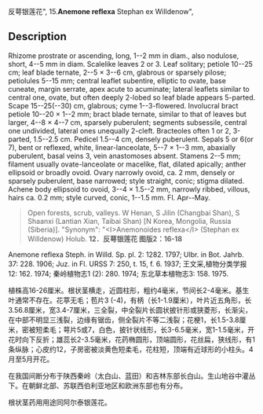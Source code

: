反萼银莲花",
15.**Anemone reflexa** Stephan ex Willdenow",

## Description
Rhizome prostrate or ascending, long, 1--2 mm in diam., also nodulose, short, 4--5 mm in diam. Scalelike leaves 2 or 3. Leaf solitary; petiole 10--25 cm; leaf blade ternate, 2--5 × 3--6 cm, glabrous or sparsely pilose; petiolules 5--15 mm; central leaflet subentire, elliptic to ovate, base cuneate, margin serrate, apex acute to acuminate; lateral leaflets similar to central one, ovate, but often deeply 2-lobed so leaf blade appears 5-parted. Scape 15--25(--30) cm, glabrous; cyme 1--3-flowered. Involucral bract petiole 10--20 × 1--2 mm; bract blade ternate, similar to that of leaves but larger, 4--8 × 4--7 cm, sparsely puberulent; segments subsessile, central one undivided, lateral ones unequally 2-cleft. Bracteoles often 1 or 2, 3-parted, 1.5--2.5 cm. Pedicel 1.5--4 cm, densely puberulent. Sepals 5 or 6(or 7), bent or reflexed, white, linear-lanceolate, 5--7 × 1--3 mm, abaxially puberulent, basal veins 3, vein anastomoses absent. Stamens 2--5 mm; filament usually ovate-lanceolate or macelike, flat, dilated apically; anther ellipsoid or broadly ovoid. Ovary narrowly ovoid, ca. 2 mm, densely or sparsely puberulent, base narrowed; style straight, conic; stigma dilated. Achene body ellipsoid to ovoid, 3--4 × 1.5--2 mm, narrowly ribbed, villous, hairs ca. 0.2 mm; style curved, conic, 1--1.5 mm. Fl. Apr--May.

> Open forests, scrub, valleys. W Henan, S Jilin (Changbai Shan), S Shaanxi (Lantian Xian, Taibai Shan) [N Korea, Mongolia, Russia (Siberia)].
  "Synonym": "&lt;I&gt;Anemonoides reflexa&lt;/I&gt; (Stephan ex Willdenow) Holub.
**12．反萼银莲花 图版2：16-18**

Anemone reflexa Steph. in Willd. Sp. pl. 2: 1282. 1797; Ulbr. in Bot. Jahrb. 37: 228. 1906; Juz. in Fl. URSS 7: 250, t. 15, f. 6. 1937; 王文采,植物分类学报12: 162. 1974; 秦岭植物志1 (2): 280. 1974; 东北草本植物志3: 158. 1975.

植株高16-26厘米。根状茎横走，近圆柱形，粗约4毫米，节间长2-4毫米。基生叶通常不存在。花葶无毛；苞片3 (-4)，有柄（长1-1.9厘米），叶片近五角形，长3.56.8厘米，宽3.4-7厘米，三全裂，中全裂片长圆状披针形或狭菱形，长渐尖，在中部不明显三浅裂，边缘有锯齿，侧全裂片不等二浅裂；花梗1，长1.5-3.8厘米，密被短柔毛；萼片5或7，白色，披针状线形，长3-6.5毫米，宽1-1.5毫米，开花时向下反折；雄蕊长2-3.5毫米，花药椭圆形，顶端圆形，花丝扁，狭线形，有1条纵脉；心皮约12，子房密被淡黄色短柔毛，花柱短，顶端有近球形的小柱头。4月至5月开花。

在我国间断分布于陕西秦岭（太白山、蓝田）和吉林东部长白山。生山地谷中灌丛下。在朝鲜北部、苏联西伯利亚地区和欧洲东部也有分布。

根状茎药用用途同阿尔泰银莲花。
